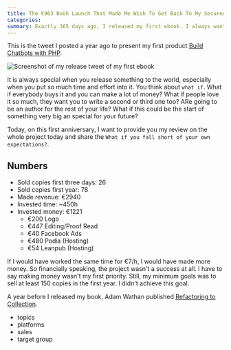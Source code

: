 ```yaml
---
title: The €963 Book Launch That Made Me Wish To Get Back To My Secured Job
categories:
summary: Exactly 365 days ago, I released my first ebook. I always wanted to share my experiences about it, but I never felt comfortable enough to do so. The project didn't turn out as expected and I felt embarrassed. It's time to reflect this project and face my fears.
---
```


This is the tweet I posted a year ago to present my first product [Build Chatbots with PHP](https://store.christoph-rumpel.com/).

<img class="blogimage" alt="Screenshot of my release tweet of my first ebook" src="/images/blog/book_release_tweet.png" />

It is always special when you release something to the world, especially when you put so much time and effort into it. You think about `what if`. What if everybody buys it and you can make a lot of money? What if people love it so much, they want you to write a second or third one too? ARe going to be an author for the rest of your life? What if this could be the start of something very big an special for your future?

Today, on this first anniversary, I want to provide you my review on the whole project today and share the `What if you fall short of your own expectations?`.

## Numbers

- Sold copies first three days: 26
- Sold copies first year: 78
- Made revenue: €2940
- Invested time: ~450h
- Invested money: €1221
	- €200 Logo
	- €447 Editing/Proof Read
	- €40 Facebook Ads
	- €480 Podia (Hosting)
	- €54 Leanpub (Hosting)


If I would have worked the same time for €7/h, I would have made more money. So financially speaking, the project wasn't a success at all. I have to say making money wasn't my first priority. Still, my minimum goals was to sell at least 150 copies in the first year. I didn't achieve this goal.

A year before I released my book, Adam Wathan published [Refactoring to Collection](https://adamwathan.me/the-book-launch-that-let-me-quit-my-job/).

- topics
- platforms
- sales
- target group



